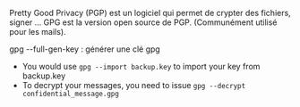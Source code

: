 Pretty Good Privacy (PGP) est un logiciel qui permet de crypter des fichiers, signer ...
GPG est la version open source de PGP.  (Communément utilisé pour les mails).

gpg --full-gen-key : générer une clé gpg
- You would use `gpg --import backup.key` to import your key from backup.key
- To decrypt your messages, you need to issue `gpg --decrypt confidential_message.gpg`